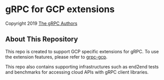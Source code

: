 # gRPC for GCP extensions

Copyright 2019
[The gRPC Authors](https://github.com/grpc/grpc/blob/master/AUTHORS)

## About This Repository

This repo is created to support GCP specific extensions for gRPC. To use the extension features, please refer to [grpc-gcp](grpc-gcp).

This repo also contains supporting infrastructures such as end2end tests and benchmarks for accessing cloud APIs with gRPC client libraries.
